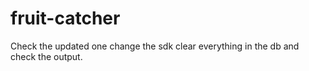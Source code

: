# fruit-catcher
Check the updated one change the sdk clear everything in the db and check the output. 
